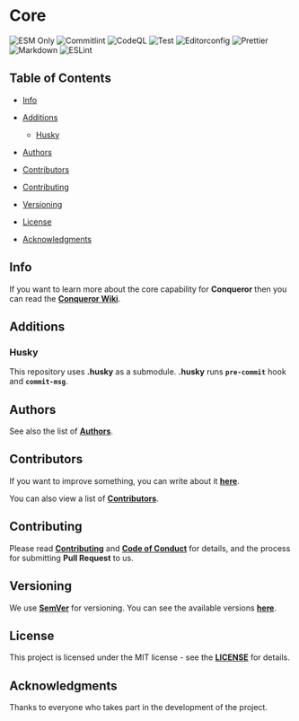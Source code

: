 # Core

![ESM Only](https://img.shields.io/badge/ESM-only-gray?labelColor=fe0)
![Commitlint](https://img.shields.io/github/actions/workflow/status/Conqueror-Site-Builder/core/commitlint.yml?label=Commitlint)
![CodeQL](https://img.shields.io/github/actions/workflow/status/Conqueror-Site-Builder/core/codeql.yml?label=CodeQL)
![Test](https://img.shields.io/github/actions/workflow/status/Conqueror-Site-Builder/core/mocha.yml?label=Test)
![Editorconfig](https://img.shields.io/github/actions/workflow/status/Conqueror-Site-Builder/core/editorconfig.yml?label=Editorconfig)
![Prettier](https://img.shields.io/github/actions/workflow/status/Conqueror-Site-Builder/core/prettier.yml?label=Prettier)
![Markdown](https://img.shields.io/github/actions/workflow/status/Conqueror-Site-Builder/core/markdown.yml?label=Markdown)
![ESLint](https://img.shields.io/github/actions/workflow/status/Conqueror-Site-Builder/core/eslint.yml?label=ESLint)

## Table of Contents

-   [Info](#info)

-   [Additions](#additions)
    -   [Husky](#husky)

-   [Authors](#authors)

-   [Contributors](#contributors)

-   [Contributing](#contributing)

-   [Versioning](#versioning)

-   [License](#license)

-   [Acknowledgments](#acknowledgments)

## Info

If you want to learn more about the core capability for **Conqueror**
then you can read the
[**Conqueror Wiki**](https://github.com/Conqueror-Site-Builder/conqueror/wiki).

## Additions

### Husky

This repository uses **.husky** as a submodule.
**.husky** runs **`pre-commit`** hook and **`commit-msg`**.

## Authors

See also the list of [**Authors**](AUTHORS.md).

## Contributors

If you want to improve something, you can write about it
[**here**](https://github.com/Conqueror-Site-Builder/core/issues/new/choose).

You can also view a list of [**Contributors**](CONTRIBUTORS.md).

## Contributing

Please read [**Contributing**](CONTRIBUTING.md)
and [**Code of Conduct**](CODE_OF_CONDUCT.md) for details,
and the process for submitting **Pull Request** to us.

## Versioning

We use [**SemVer**](https://semver.org) for versioning.
You can see the available versions
[**here**](https://github.com/Conqueror-Site-Builder/core/tags).

## License

This project is licensed under the MIT license - see the
[**LICENSE**](LICENSE) for details.

## Acknowledgments

Thanks to everyone who takes part in the development of the project.
